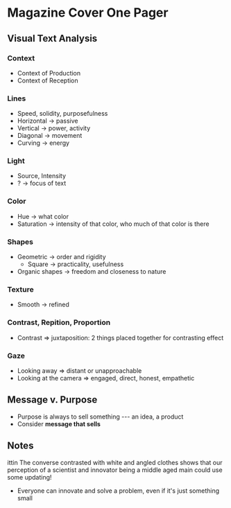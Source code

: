 # Magazine Cover One Pager

## Visual Text Analysis

### Context

- Context of Production
- Context of Reception

### Lines

- Speed, solidity, purposefulness
- Horizontal -> passive
- Vertical -> power, activity
- Diagonal -> movement
- Curving -> energy

### Light

- Source, Intensity
- ? -> focus of text

### Color

- Hue -> what color
- Saturation -> intensity of that color, who much of that color is there

### Shapes
- Geometric -> order and rigidity
  - Square -> practicality, usefulness
- Organic shapes -> freedom and closeness to nature

### Texture
- Smooth -> refined

### Contrast, Repition, Proportion
- Contrast => juxtaposition: 2 things placed together for contrasting effect

### Gaze

- Looking away => distant or unapproachable
- Looking at the camera => engaged, direct, honest, empathetic

## Message v. Purpose

- Purpose is always to sell something --- an idea, a product
- Consider **message that sells**

## Notes

ittin The converse contrasted with white and angled clothes shows that our perception of a scientist and innovator being a middle aged main could use some updating!
  - Everyone can innovate and solve a problem, even if it's just something small
